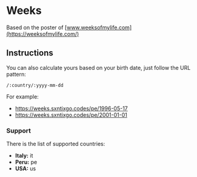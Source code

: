 # Weeks

Based on the poster of [www.weeksofmylife.com](https://weeksofmylife.com/)

## Instructions

You can also calculate yours based on your birth date, just follow the URL pattern:

```
/:country/:yyyy-mm-dd
```

For example:

- https://weeks.sxntixgo.codes/pe/1996-05-17
- https://weeks.sxntixgo.codes/pe/2001-01-01

### Support

There is the list of supported countries:

- **Italy:** it
- **Peru:** pe
- **USA:** us
